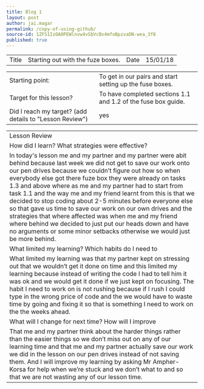 ```yaml
---
title: Blog 1
layout: post
author: jai.magar
permalink: /copy-of-using-github/
source-id: 1ZFS1IzOA0PEWlnvw4vSbVcBv4mfoBpzvaDN-wea_3f8
published: true
---
```

<table>
  <tr>
    <td>Title</td>
    <td>Starting out with the fuze boxes.</td>
    <td>Date</td>
    <td>15/01/18</td>
  </tr>
</table>


<table>
  <tr>
    <td>Starting point:</td>
    <td>To get in our pairs and start setting up the fuse boxes.</td>
  </tr>
  <tr>
    <td>Target for this lesson?</td>
    <td>To have completed sections 1.1 and 1.2 of the fuse box guide.</td>
  </tr>
  <tr>
    <td>Did I reach my target? 
(add details to "Lesson Review")</td>
    <td>yes</td>
  </tr>
</table>


<table>
  <tr>
    <td>Lesson Review</td>
  </tr>
  <tr>
    <td>How did I learn? What strategies were effective? </td>
  </tr>
  <tr>
    <td>In today's lesson me and my partner and my partner were abit behind because last week we did not get to save our work onto our pen drives because we couldn’t figure out how so when everybody else got there fuze box they were already on tasks 1.3 and above where as me and my partner had to start from task 1.1 and the way me and my friend learnt from this is that we decided to stop coding about 2-5 minutes before everyone else so that gave us time to save our work on our own drives and the strategies that where affected was when me and my friend where behind we decided to just put our heads down and have no arguments or some minor setbacks otherwise we would just be more behind.</td>
  </tr>
  <tr>
    <td>What limited my learning? Which habits do I need to </td>
  </tr>
  <tr>
    <td>What limited my learning was that my partner kept on stressing out that we wouldn’t get it done on time and this limited my learning because instead of writing the code I had to tell him it was ok and we would get it done if we just kept on focusing. The habit I need to work on is not rushing because if I rush I could type in the wrong price of code and the we would have to waste time by going and fixing it so that is something I need to work on the the weeks ahead.</td>
  </tr>
  <tr>
    <td>What will I change for next time? How will I improve </td>
  </tr>
  <tr>
    <td>That me and my partner think about the harder things rather than the easier things so we don’t miss out on any of our learning time and that me and my partner actually save our work we did in the lesson on our pen drives instead of not saving them. And I will improve my learning by asking Mr Ampher-Korsa for help when we’re stuck and we don’t what to and so that we are not wasting any of our lesson time.</td>
  </tr>
</table>


